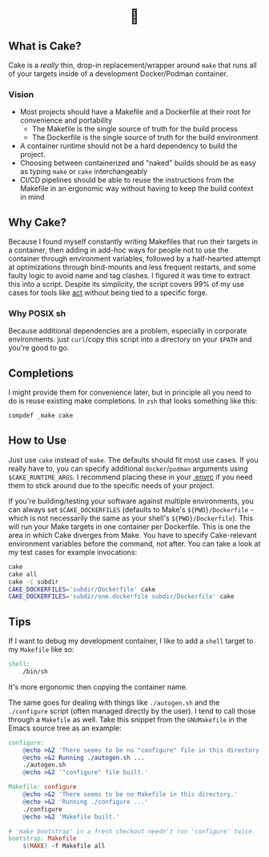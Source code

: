 <h1 align="center"> 🍰 </h1>

## What is Cake?
Cake is a *really* thin, drop-in replacement/wrapper around `make` that runs all
of your targets inside of a development Docker/Podman container.

### Vision
- Most projects should have a Makefile and a Dockerfile at their root for
  convenience and portability
  - The Makefile is the single source of truth for the build process
  - The Dockerfile is the single source of truth for the build environment
- A container runtime should not be a hard dependency to build the project.
- Choosing between containerized and "naked" builds should be as easy as typing
  `make` or `cake` interchangeably 
- CI/CD pipelines should be able to reuse the instructions from the Makefile in
  an ergonomic way without having to keep the build context in mind
    
## Why Cake?
Because I found myself constantly writing Makefiles that run their targets in a
container, then adding in add-hoc ways for people not to use the container
through environment variables, followed by a half-hearted attempt at
optimizations through bind-mounts and less frequent restarts, and some faulty
logic to avoid name and tag clashes. I figured it was time to extract this into
a script. Despite its simplicity, the script covers 99% of my use cases for
tools like [act](https://github.com/nektos/act) without being tied to a specific
forge.

### Why POSIX sh
Because additional dependencies are a problem, especially in corporate
environments. just `curl`/copy this script into a directory on your `$PATH` and
you're good to go.

## Completions
I might provide them for convenience later, but in principle all you need to do
is reuse existing make completions. In `zsh` that looks something like this:
``` zsh
compdef _make cake
```

## How to Use
Just use `cake` instead of `make`. The defaults should fit most use cases. If
you really have to, you can specify additional `docker`/`podman` arguments using
`$CAKE_RUNTIME_ARGS`. I recommend placing these in your
[.envrc](https://direnv.net/) if you need them to stick around due to the
specific needs of your project.

If you're building/testing your software against multiple environments, you can
always set `$CAKE_DOCKERFILES` (defaults to Make's `${PWD}/Dockerfile` - which
is not necessarily the same as your shell's `${PWD}/Dockerfile`). This will run
your Make targets in one container per Dockerfile. This is one the area in which
Cake diverges from Make. You have to specify Cake-relevant environment variables
before the command, not after. You can take a look at my test cases for example invocations:

``` sh
cake
cake all
cake -C subdir
CAKE_DOCKERFILES='subdir/Dockerfile' cake
CAKE_DOCKERFILES='subdir/one.dockerfile subdir/Dockerfile' cake
```


## Tips

If I want to debug my development container, I like to add a `shell` target
to my `Makefile` like so:
``` makefile
shell:
    /bin/sh
```
It's more ergonomic then copying the container name.


The same goes for dealing with things like `./autogen.sh` and the `./configure`
script (often managed directly by the user). I tend to call those through a
`Makefile` as well. Take this snippet from the `GNUMakefile` in the Emacs source
tree as an example:

``` makefile
configure:
	@echo >&2 'There seems to be no "configure" file in this directory.'
	@echo >&2 Running ./autogen.sh ...
	./autogen.sh
	@echo >&2 '"configure" file built.'

Makefile: configure
	@echo >&2 'There seems to be no Makefile in this directory.'
	@echo >&2 'Running ./configure ...'
	./configure
	@echo >&2 'Makefile built.'

# 'make bootstrap' in a fresh checkout needn't run 'configure' twice.
bootstrap: Makefile
	$(MAKE) -f Makefile all
```

